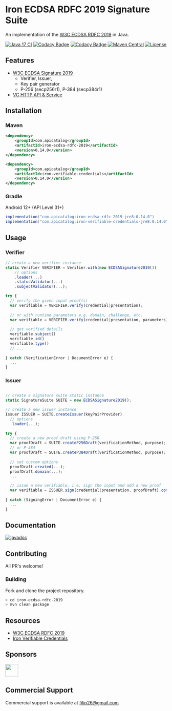 # Iron ECDSA RDFC 2019 Signature Suite

An implementation of the [W3C ECDSA RDFC 2019](https://www.w3.org/TR/vc-di-ecdsa/#ecdsa-rdfc-2019) in Java.

[![Java 17 CI](https://github.com/filip26/iron-ecdsa-rdfc-2019/actions/workflows/java17-build.yml/badge.svg)](https://github.com/filip26/iron-ecdsa-rdfc-2019/actions/workflows/java17-build.yml)
[![Codacy Badge](https://app.codacy.com/project/badge/Grade/814313b9677e4c8baff7d56bcfe572e6)](https://app.codacy.com/gh/filip26/iron-ecdsa-rdfc-2019/dashboard?utm_source=gh&utm_medium=referral&utm_content=&utm_campaign=Badge_grade)
[![Codacy Badge](https://app.codacy.com/project/badge/Coverage/814313b9677e4c8baff7d56bcfe572e6)](https://app.codacy.com/gh/filip26/iron-ecdsa-rdfc-2019/dashboard?utm_source=gh&utm_medium=referral&utm_content=&utm_campaign=Badge_coverage)
[![Maven Central](https://img.shields.io/maven-central/v/com.apicatalog/iron-ecdsa-rdfc-2019.svg?label=Maven%20Central)](https://search.maven.org/search?q=g:com.apicatalog%20AND%20a:iron-ecdsa-rdfc-2019)
[![License](https://img.shields.io/badge/License-Apache%202.0-blue.svg)](https://opensource.org/licenses/Apache-2.0)

## Features
* [W3C ECDSA Signature 2019](https://www.w3.org/TR/vc-di-ecdsa/)
  * Verifier, Issuer,
  * Key pair generator
  * P-256 (secp256r1), P-384 (secp384r1)
* [VC HTTP API & Service](https://github.com/filip26/iron-vc-api)

## Installation

### Maven

```xml
<dependency>
    <groupId>com.apicatalog</groupId>
    <artifactId>iron-ecdsa-rdfc-2019</artifactId>
    <version>0.14.0</version>
</dependency>

<dependency>
    <groupId>com.apicatalog</groupId>
    <artifactId>iron-verifiable-credentials</artifactId>
    <version>0.14.0</version>
</dependency>
```

### Gradle

Android 12+ (API Level 31+)

```gradle
implementation("com.apicatalog:iron-ecdsa-rdfc-2019-jre8:0.14.0")
implementation("com.apicatalog:iron-verifiable-credentials-jre8:0.14.0")
```

## Usage

### Verifier

```javascript
// create a new verifier instance
static Verifier VERIFIER = Verifier.with(new ECDSASignature2019())
    // options
    .loader(...)
    .statusValidator(...)
    .subjectValidator(...);

try {
  // verify the given input proof(s)
  var verifiable = VERIFIER.verify(credential|presentation);
  
  // or with runtime parameters e.g. domain, challenge, etc.
  var verifiable = VERIFIER.verify(credential|presentation, parameters);
  
  // get verified details
  verifiable.subject()
  verifiable.id()
  verifiable.type()
  // ...
  
} catch (VerificationError | DocumentError e) {
  ...
}

```

### Issuer

```javascript

// create a signature suite static instance
static SignatureSuite SUITE = new ECDSASignature2019();

// create a new issuer instance
Issuer ISSUER = SUITE.createIssuer(keyPairProvider)
  // options
  .loader(...);
    
try {
  // create a new proof draft using P-256
  var proofDraft = SUITE.createP256Draft(verificationMethod, purpose);
  // or P-384
  var proofDraft = SUITE.createP384Draft(verificationMethod, purpose);
  
  // set custom options
  proofDraft.created(...);
  proofDraft.domain(...);
  ...

  // issue a new verifiable, i.e. sign the input and add a new proof
  var verifiable = ISSUER.sign(credential|presentation, proofDraft).compacted();
  
} catch (SigningError | DocumentError e) {
  ...
}

```

## Documentation

[![javadoc](https://javadoc.io/badge2/com.apicatalog/iron-ecdsa-rdfc-2019/javadoc.svg)](https://javadoc.io/doc/com.apicatalog/iron-ecdsa-rdfc-2019)

## Contributing

All PR's welcome!

### Building

Fork and clone the project repository.

```bash
> cd iron-ecdsa-rdfc-2019
> mvn clean package
```

## Resources
* [W3C ECDSA RDFC 2019](https://www.w3.org/TR/vc-di-ecdsa/#ecdsa-rdfc-2019)
* [Iron Verifiable Credentials](https://github.com/filip26/iron-verifiable-credentials)

## Sponsors

<a href="https://github.com/digitalbazaar">
  <img src="https://avatars.githubusercontent.com/u/167436?s=200&v=4" width="40" />
</a> 

## Commercial Support
Commercial support is available at filip26@gmail.com

